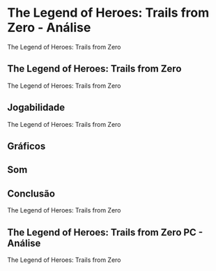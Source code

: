 ---
---

# The Legend of Heroes: Trails from Zero - Análise

The Legend of Heroes: Trails from Zero

## The Legend of Heroes: Trails from Zero

The Legend of Heroes: Trails from Zero

## Jogabilidade

The Legend of Heroes: Trails from Zero

## Gráficos


## Som

## Conclusão

The Legend of Heroes: Trails from Zero

## The Legend of Heroes: Trails from Zero PC - Análise

The Legend of Heroes: Trails from Zero
